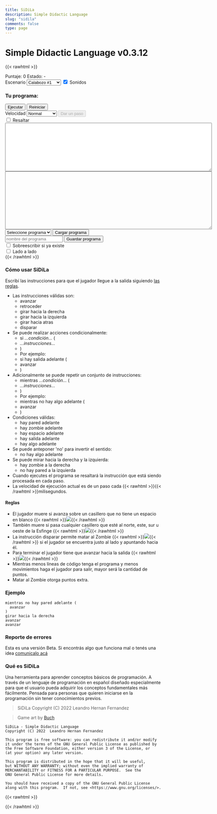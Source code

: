 ```yaml
---
title: SiDiLa
description: Simple Didactic Language
slug: "sidila"
comments: false
type: page
---
```


# Simple Didactic Language v0.3.12

{{< rawhtml >}}
<div class="section">
  <div>
    <canvas id="canvas" class="canvas" width="256" height="256"></canvas>
  </div>
  <div class="widget-pack">
    <label for="score">Puntaje: </label><span id="score" class="message score">0</span>
    <label for="message">Estado: </label><span id="message" class="message">-</span>
  </div>
  <div>
    <label for="mapSelector">Escenario</label>
    <select id="mapSelector" class="sidila-button">
      <option value="0" selected>Calabozo #1</option>
      <option value="1">Calabozo #2</option>
      <option value="2">Calabozo #3</option>
      <option value="3">Calabozo #4</option>
      <option value="4">Cementerio #1</option>
    </select>
    <input type="checkbox" id="sound" value="sound" checked>
    <label for="sound">Sonidos</label>
  </div>
</div>
<div class="section">
  <h3>Tu programa:</h3>
  <div>
    <div class="widget-pack">
      <button id="run" class="sidila-button">Ejecutar</button>
      <button id="reset" class="sidila-button">Reiniciar</button>
    </div>
    <div class="widget-pack">
      <label for="periodSelector">Velocidad</label>
      <select id="periodSelector" class="sidila-button">
        <option value="0">Paso a paso</option>
        <option value="300">Lento</option>
        <option value="200" selected>Normal</option>
        <option value="50">Rápido</option>
      </select>
      <button id="step" class="sidila-button" disabled>Dar un paso</button>
    </div>
    <div class="widget-pack">
      <input type="checkbox" id="highlight" value="highlight">
      <label for="highlight">Resaltar</label>
    </div>
  </div>
  <textarea id="errorMessage" class="errorMessage" cols="80" rows="10">
  </textarea>
  <div id="codeContainer">
    <textarea id="sourceCode" class="sourceCode" cols="80" rows="12"></textarea>
  </div>
  <div class="widget-pack">
    <select id="loadFilename" class="sidila-button">
      <option value="">Seleccione programa</option>
    </select>
    <button id="load" class="sidila-button">Cargar programa</button>
  </div>
  <div class="widget-pack">
    <input id="saveFilename" placeholder="nombre del programa" minlength="2" maxlength="20" class="sidila-button">
    <button id="save" class="sidila-button">Guardar programa</button>
  </div>
  <div class="widget-pack">
    <input type="checkbox" id="saveOverwrite" value="overwrite">
    <label for="saveOverwrite">Sobreescribir si ya existe</label>
  </div>
</div>
<div id="advanced">
  <input type="checkbox" id="pair" value="pair">
  <label for="pair">Lado a lado</label>
</div>
{{< /rawhtml >}}

### Cómo usar SiDiLa

Escribí las instrucciones para que el jugador llegue a la salida siguiendo [las reglas](#reglas).
- Las instrucciones válidas son:
  - avanzar
  - retroceder
  - girar hacia la derecha
  - girar hacia la izquierda
  - girar hacia atras
  - disparar
- Se puede realizar acciones condicionalmente:
  - si _...condición..._ (
  - _...instrucciones..._
  - )
  - Por ejemplo:
  - si hay salida adelante (
  -   avanzar
  - )
- Adicionalmente se puede repetir un conjunto de instrucciones:
  - mientras _...condición..._ (
  - _...instrucciones..._
  - )
  - Por ejemplo:
  - mientras no hay algo adelante (
  -   avanzar
  - )
- Condiciones válidas:
  - hay pared adelante
  - hay zombie adelante
  - hay espacio adelante
  - hay salida adelante
  - hay algo adelante
- Se puede anteponer 'no' para invertir el sentido:
  - no hay algo adelante
- Se puede mirar hacia la derecha y la izquierda:
  - hay zombie a la derecha
  - no hay pared a la izquierda
- Cuando ejecutes el programa se resaltará la instrucción que está siendo procesada en cada paso.
- La velocidad de ejecución actual es de un paso cada {{< rawhtml >}}<span id="periodText"></span>{{< /rawhtml >}}milisegundos.

#### Reglas

- El jugador muere si avanza sobre un casillero que no tiene un espacio en blanco {{< rawhtml >}}<img src="/sidila/img/space.png" class="inline">{{< /rawhtml >}}
- También muere si pasa cualquier casillero que esté al norte, este, sur u oeste de la Esfinge {{< rawhtml >}}<img src="/sidila/img/sphinx.png" class="inline">{{< /rawhtml >}}
- La instrucción disparar permite matar al Zombie {{< rawhtml >}}<img src="/sidila/img/zombie.png" class="inline">{{< /rawhtml >}} si el jugador se encuentra justo al lado y apuntando hacia él.
- Para terminar el jugador tiene que avanzar hacia la salida {{< rawhtml >}}<img src="/sidila/img/exit.png" class="inline">{{< /rawhtml >}}
- Mientras menos líneas de código tenga el programa y menos movimientos haga el jugador para salir, mayor será la cantidad de puntos.
- Matar al Zombie otorga puntos extra.

### Ejemplo

```
mientras no hay pared adelante (
  avanzar
)
girar hacia la derecha
avanzar
avanzar
```

### Reporte de errores

Esta es una versión Beta.
Si encontrás algo que funciona mal o tenés una idea [comunicalo acá](https://github.com/drkblog/drk-ar-site/issues)

### Qué es SiDiLa

Una herramienta para aprender conceptos básicos de programación.
A través de un lenguaje de programación en español diseñado especialmente para que el usuario pueda adquirir los conceptos fundamentales más fácilmente.
Pensada para personas que quieren iniciarse en la programación sin tener conocimientos previos.

> SiDiLa  Copyright (C) 2022  Leandro Hernan Fernandez

> Game art by [Buch](https://opengameart.org/users/buch)

```
SiDiLa - Simple Didactic Language
Copyright (C) 2022  Leandro Hernan Fernandez

This program is free software: you can redistribute it and/or modify
it under the terms of the GNU General Public License as published by
the Free Software Foundation, either version 3 of the License, or
(at your option) any later version.

This program is distributed in the hope that it will be useful,
but WITHOUT ANY WARRANTY; without even the implied warranty of
MERCHANTABILITY or FITNESS FOR A PARTICULAR PURPOSE.  See the
GNU General Public License for more details.

You should have received a copy of the GNU General Public License
along with this program.  If not, see <https://www.gnu.org/licenses/>.
```

{{< rawhtml >}}
<script src="/codemirror/codemirror.js"></script>
<link rel="stylesheet" href="/codemirror/codemirror.css">
<!-- <script src="/codemirror/mode/sidila.js"></script> -->
<script type="text/javascript" src="/sidila/peg.js"></script>
<script type="text/javascript" src="/sidila/sidila.js"></script>
{{< /rawhtml >}}